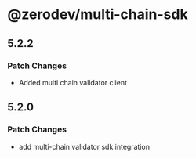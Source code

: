 # @zerodev/multi-chain-sdk

## 5.2.2

### Patch Changes

-   Added multi chain validator client

## 5.2.0

### Patch Changes

-   add multi-chain validator sdk integration
